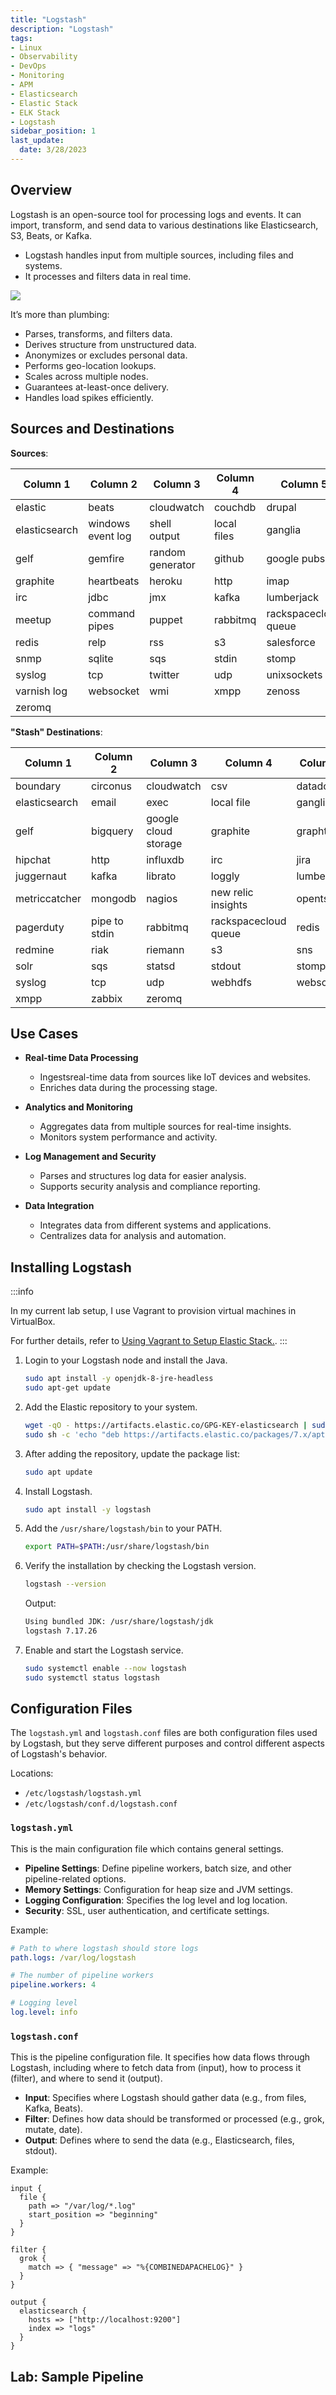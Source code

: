 ```yaml
---
title: "Logstash"
description: "Logstash"
tags: 
- Linux
- Observability
- DevOps
- Monitoring 
- APM
- Elasticsearch
- Elastic Stack
- ELK Stack
- Logstash
sidebar_position: 1
last_update:
  date: 3/28/2023
---
```




## Overview

Logstash is an open-source tool for processing logs and events. It can import, transform, and send data to various destinations like Elasticsearch, S3, Beats, or Kafka.

- Logstash handles input from multiple sources, including files and systems.
- It processes and filters data in real time.

![](/img/docs/12232024-es-logstash-intro.png)


It’s more than plumbing:

- Parses, transforms, and filters data.
- Derives structure from unstructured data.
- Anonymizes or excludes personal data.
- Performs geo-location lookups.
- Scales across multiple nodes.
- Guarantees at-least-once delivery.
- Handles load spikes efficiently.

## Sources and Destinations 

**Sources**:

| Column 1 | Column 2 | Column 3 | Column 4 | Column 5 |
|----------|----------|----------|----------|----------|
| elastic  | beats    | cloudwatch | couchdb  | drupal   |
| elasticsearch | windows event log | shell output | local files | ganglia |
| gelf | gemfire | random generator | github | google pubsub |
| graphite | heartbeats | heroku | http | imap |
| irc | jdbc | jmx | kafka | lumberjack |
| meetup | command pipes | puppet | rabbitmq | rackspacecloud queue |
| redis | relp | rss | s3 | salesforce |
| snmp | sqlite | sqs | stdin | stomp |
| syslog | tcp | twitter | udp | unixsockets |
| varnish log | websocket | wmi | xmpp | zenoss |
| zeromq |          |          |          |          |

**"Stash" Destinations**:

| Column 1 | Column 2 | Column 3 | Column 4 | Column 5 |
|----------|----------|----------|----------|----------|
| boundary | circonus | cloudwatch | csv | datadoghq |
| elasticsearch | email | exec | local file | ganglia |
| gelf | bigquery | google cloud storage | graphite | graphtastic |
| hipchat | http | influxdb | irc | jira |
| juggernaut | kafka | librato | loggly | lumberjack |
| metriccatcher | mongodb | nagios | new relic insights | opentsdb |
| pagerduty | pipe to stdin | rabbitmq | rackspacecloud queue | redis |
| redmine | riak | riemann | s3 | sns |
| solr | sqs | statsd | stdout | stomp |
| syslog | tcp | udp | webhdfs | websocket |
| xmpp | zabbix | zeromq |          |          |

## Use Cases

- **Real-time Data Processing**  
  - Ingestsreal-time data from sources like IoT devices and websites.  
  - Enriches data during the processing stage.

- **Analytics and Monitoring**  
  - Aggregates data from multiple sources for real-time insights.  
  - Monitors system performance and activity.

- **Log Management and Security**  
  - Parses and structures log data for easier analysis.  
  - Supports security analysis and compliance reporting.

- **Data Integration**  
  - Integrates data from different systems and applications.  
  - Centralizes data for analysis and automation.

## Installing Logstash 

:::info 

In my current lab setup, I use Vagrant to provision virtual machines in VirtualBox.

For further details, refer to [Using Vagrant to Setup Elastic Stack.](/docs/018-Observability/020-Elastic-Stack/002-Setting-up/001-Using-Vagrant.md).
:::

1. Login to your Logstash node and install the Java.

    ```bash
    sudo apt install -y openjdk-8-jre-headless
    sudo apt-get update
    ```

2. Add the Elastic repository to your system.

    ```bash
    wget -qO - https://artifacts.elastic.co/GPG-KEY-elasticsearch | sudo apt-key add -
    sudo sh -c 'echo "deb https://artifacts.elastic.co/packages/7.x/apt stable main" > /etc/apt/sources.list.d/elastic-7.x.list'
    ```

3. After adding the repository, update the package list:

    ```bash
    sudo apt update
    ```

4. Install Logstash.

    ```bash
    sudo apt install -y logstash
    ```

5. Add the `/usr/share/logstash/bin` to your PATH.

    ```bash
    export PATH=$PATH:/usr/share/logstash/bin
    ```

6. Verify the installation by checking the Logstash version.

    ```bash
    logstash --version
    ```

    Output:

    ```bash
    Using bundled JDK: /usr/share/logstash/jdk
    logstash 7.17.26      
    ```

7. Enable and start the Logstash service.

    ```bash
    sudo systemctl enable --now logstash
    sudo systemctl status logstash 
    ```

## Configuration Files 

The `logstash.yml` and `logstash.conf` files are both configuration files used by Logstash, but they serve different purposes and control different aspects of Logstash's behavior.

Locations:

- `/etc/logstash/logstash.yml`
- `/etc/logstash/conf.d/logstash.conf`

### `logstash.yml`

This is the main configuration file which contains general settings.

  - **Pipeline Settings**: Define pipeline workers, batch size, and other pipeline-related options.
  - **Memory Settings**: Configuration for heap size and JVM settings.
  - **Logging Configuration**: Specifies the log level and log location.
  - **Security**: SSL, user authentication, and certificate settings.
  
Example:

```yaml
# Path to where logstash should store logs
path.logs: /var/log/logstash

# The number of pipeline workers
pipeline.workers: 4

# Logging level
log.level: info
  ```

### `logstash.conf`

This is the pipeline configuration file. It specifies how data flows through Logstash, including where to fetch data from (input), how to process it (filter), and where to send it (output).

- **Input**: Specifies where Logstash should gather data (e.g., from files, Kafka, Beats).
- **Filter**: Defines how data should be transformed or processed (e.g., grok, mutate, date).
- **Output**: Defines where to send the data (e.g., Elasticsearch, files, stdout).

Example:

```plaintext
input {
  file {
    path => "/var/log/*.log"
    start_position => "beginning"
  }
}

filter {
  grok {
    match => { "message" => "%{COMBINEDAPACHELOG}" }
  }
}

output {
  elasticsearch {
    hosts => ["http://localhost:9200"]
    index => "logs"
  }
}
```


## Lab: Sample Pipeline 


